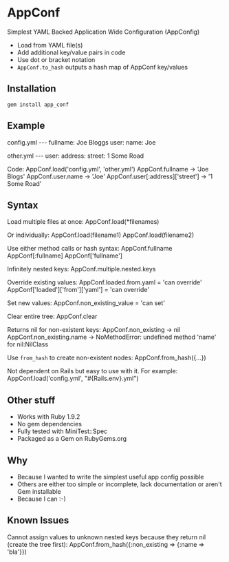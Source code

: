 AppConf
=======
Simplest YAML Backed Application Wide Configuration (AppConfig)

* Load from YAML file(s)
* Add additional key/value pairs in code
* Use dot or bracket notation
* `AppConf.to_hash` outputs a hash map of AppConf key/values

Installation
----------------------------------
    gem install app_conf

Example
----------------------------------
config.yml
    ---
    fullname: Joe Bloggs
    user:
      name: Joe

other.yml
    ---
    user:
      address:
        street: 1 Some Road

Code:
    AppConf.load('config.yml', 'other.yml')
    AppConf.fullname -> 'Joe Blogs'
    AppConf.user.name -> 'Joe'
    AppConf.user[:address]['street'] -> '1 Some Road'

Syntax
----------------------------------
Load multiple files at once:
    AppConf.load(*filenames)

Or individually:
    AppConf.load(filename1)
    AppConf.load(filename2)

Use either method calls or hash syntax:
    AppConf.fullname
    AppConf[:fullname]
    AppConf['fullname']

Infinitely nested keys:
    AppConf.multiple.nested.keys

Override existing values:
    AppConf.loaded.from.yaml = 'can override'
    AppConf['loaded']['from']['yaml'] = 'can override'

Set new values:
    AppConf.non_existing_value = 'can set'

Clear entire tree:
    AppConf.clear

Returns nil for non-existent keys:
    AppConf.non_existing -> nil
    AppConf.non_existing.name -> NoMethodError: undefined method 'name' for nil:NilClass

Use `from_hash` to create non-existent nodes:
    AppConf.from_hash({...})

Not dependent on Rails but easy to use with it. For example:
    AppConf.load('config.yml', "#{Rails.env}.yml")

Other stuff
----------------------------------
* Works with Ruby 1.9.2
* No gem dependencies
* Fully tested with MiniTest::Spec
* Packaged as a Gem on RubyGems.org

Why
----------------------------------
* Because I wanted to write the simplest useful app config possible
* Others are either too simple or incomplete, lack documentation or aren't Gem installable
* Because I can :-)

Known Issues
----------------------------------
Cannot assign values to unknown nested keys because they return nil (create the tree first):
    AppConf.from_hash({:non_existing => {:name => 'bla'}})

